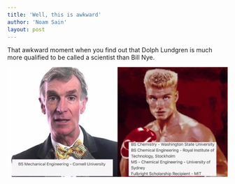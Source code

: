 ```yaml
---
title: 'Well, this is awkward'
author: 'Noam Sain'
layout: post
---
```


That awkward moment when you find out that Dolph Lundgren is much more qualified to be called a scientist than Bill Nye.

![Well, this is awkward](/assets/2017/2017-04-man-vs-nye-1.jpg "Well, this is awkward")
